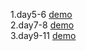 1.day5-6
[demo](https://supergintoki.github.io/Yorozuya/day5-6/resume.html)
</br>
2.day7-8
[demo](https://supergintoki.github.io/Yorozuya/day7-8/day7-8.html)
</br>
3.day9-11
[demo](https://supergintoki.github.io/Yorozuya/day9-11/day9-11.html)

